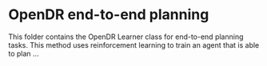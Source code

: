 # OpenDR end-to-end planning

This folder contains the OpenDR Learner class for end-to-end planning tasks. This method uses reinforcement learning to train an agent that is able to plan ...


